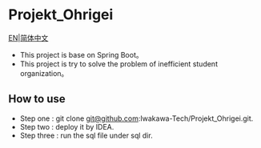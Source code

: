 # Projekt\_Ohrigei

[EN](https://github.com/Iwakawa-Tech/Projekt_Ohrigei/blob/main_release/README.md)|[简体中文](https://github.com/Iwakawa-Tech/Projekt_Ohrigei/blob/main_release/README-ZH.md)

* This project is base on Spring Boot。
* This project is try to solve the problem of inefficient student organization。

## How to use

* Step one : git clone git@github.com:Iwakawa\-Tech/Projekt\_Ohrigei.git.
* Step two : deploy it by IDEA.
* Step three : run the sql file under sql dir.

